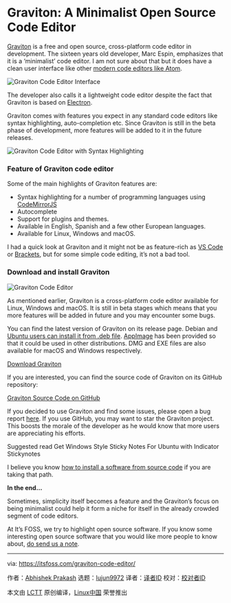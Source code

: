 [#]: collector: (lujun9972)
[#]: translator: (geekpi)
[#]: reviewer: ( )
[#]: publisher: ( )
[#]: url: ( )
[#]: subject: (Graviton: A Minimalist Open Source Code Editor)
[#]: via: (https://itsfoss.com/graviton-code-editor/)
[#]: author: (Abhishek Prakash https://itsfoss.com/author/abhishek/)

Graviton: A Minimalist Open Source Code Editor
======

[Graviton][1] is a free and open source, cross-platform code editor in development. The sixteen years old developer, Marc Espin, emphasizes that it is a ‘minimalist’ code editor. I am not sure about that but it does have a clean user interface like other [modern code editors like Atom][2].

![Graviton Code Editor Interface][3]

The developer also calls it a lightweight code editor despite the fact that Graviton is based on [Electron][4].

Graviton comes with features you expect in any standard code editors like syntax highlighting, auto-completion etc. Since Graviton is still in the beta phase of development, more features will be added to it in the future releases.

![Graviton Code Editor with Syntax Highlighting][5]

### Feature of Graviton code editor

Some of the main highlights of Graviton features are:

  * Syntax highlighting for a number of programming languages using [CodeMirrorJS][6]
  * Autocomplete
  * Support for plugins and themes.
  * Available in English, Spanish and a few other European languages.
  * Available for Linux, Windows and macOS.



I had a quick look at Graviton and it might not be as feature-rich as [VS Code][7] or [Brackets][8], but for some simple code editing, it’s not a bad tool.

### Download and install Graviton

![Graviton Code Editor][9]

As mentioned earlier, Graviton is a cross-platform code editor available for Linux, Windows and macOS. It is still in beta stages which means that you more features will be added in future and you may encounter some bugs.

You can find the latest version of Graviton on its release page. Debian and [Ubuntu users can install it from .deb file][10]. [AppImage][11] has been provided so that it could be used in other distributions. DMG and EXE files are also available for macOS and Windows respectively.

[Download Graviton][12]

If you are interested, you can find the source code of Graviton on its GitHub repository:

[Graviton Source Code on GitHub][13]

If you decided to use Graviton and find some issues, please open a bug report [here][14]. If you use GitHub, you may want to star the Graviton project. This boosts the morale of the developer as he would know that more users are appreciating his efforts.

[][15]

Suggested read Get Windows Style Sticky Notes For Ubuntu with Indicator Stickynotes

I believe you know [how to install a software from source code][16] if you are taking that path.

**In the end…**

Sometimes, simplicity itself becomes a feature and the Graviton’s focus on being minimalist could help it form a niche for itself in the already crowded segment of code editors.

At It’s FOSS, we try to highlight open source software. If you know some interesting open source software that you would like more people to know about, [do send us a note][17].

--------------------------------------------------------------------------------

via: https://itsfoss.com/graviton-code-editor/

作者：[Abhishek Prakash][a]
选题：[lujun9972][b]
译者：[译者ID](https://github.com/译者ID)
校对：[校对者ID](https://github.com/校对者ID)

本文由 [LCTT](https://github.com/LCTT/TranslateProject) 原创编译，[Linux中国](https://linux.cn/) 荣誉推出

[a]: https://itsfoss.com/author/abhishek/
[b]: https://github.com/lujun9972
[1]: https://graviton.ml/
[2]: https://itsfoss.com/best-modern-open-source-code-editors-for-linux/
[3]: https://i0.wp.com/itsfoss.com/wp-content/uploads/2019/06/graviton-code-editor-interface.jpg?resize=800%2C571&ssl=1
[4]: https://electronjs.org/
[5]: https://i0.wp.com/itsfoss.com/wp-content/uploads/2019/06/graviton-code-editor-interface-2.jpg?resize=800%2C522&ssl=1
[6]: https://codemirror.net/
[7]: https://itsfoss.com/install-visual-studio-code-ubuntu/
[8]: https://itsfoss.com/install-brackets-ubuntu/
[9]: https://i1.wp.com/itsfoss.com/wp-content/uploads/2019/06/graviton-code-editor-800x473.jpg?resize=800%2C473&ssl=1
[10]: https://itsfoss.com/install-deb-files-ubuntu/
[11]: https://itsfoss.com/use-appimage-linux/
[12]: https://github.com/Graviton-Code-Editor/Graviton-App/releases
[13]: https://github.com/Graviton-Code-Editor/Graviton-App
[14]: https://github.com/Graviton-Code-Editor/Graviton-App/issues
[15]: https://itsfoss.com/indicator-stickynotes-windows-like-sticky-note-app-for-ubuntu/
[16]: https://itsfoss.com/install-software-from-source-code/
[17]: https://itsfoss.com/contact-us/
